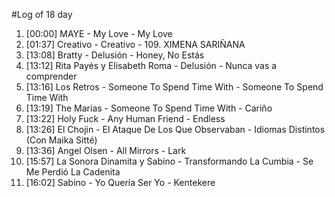 #Log of 18 day

1. [00:00] MAYE - My Love - My Love
1. [01:37] Creativo - Creativo - 109. XIMENA SARIÑANA
1. [13:08] Bratty - Delusión - Honey, No Estás
1. [13:12] Rita Payés y Elisabeth Roma - Delusión - Nunca vas a comprender
1. [13:16] Los Retros - Someone To Spend Time With - Someone To Spend Time With
1. [13:19] The Marías - Someone To Spend Time With - Cariño
1. [13:22] Holy Fuck - Any Human Friend - Endless
1. [13:26] El Chojin - El Ataque De Los Que Observaban - Idiomas Distintos (Con Maika Sitté)
1. [13:36] Angel Olsen - All Mirrors - Lark
1. [15:57] La Sonora Dinamita y Sabino - Transformando La Cumbia - Se Me Perdió La Cadenita
1. [16:02] Sabino - Yo Quería Ser Yo - Kentekere
